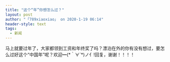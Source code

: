 ```yaml
---
title: "这个“年”你想怎么过？"
layout: post
author: "「789xiaoxiao」 on 2020-1-19 06:14"
header-style: text
tags:
  - 新闻
---
```


<head></head>
<body>
  马上就要过年了，大家都领到工资和年终奖了吗？漂泊在外的你有没有想过，要怎么过好这个“中国年”呢？欢迎━(*｀∀´*)ノ亻!回复，谢谢！！！！
 <br>
</body>


